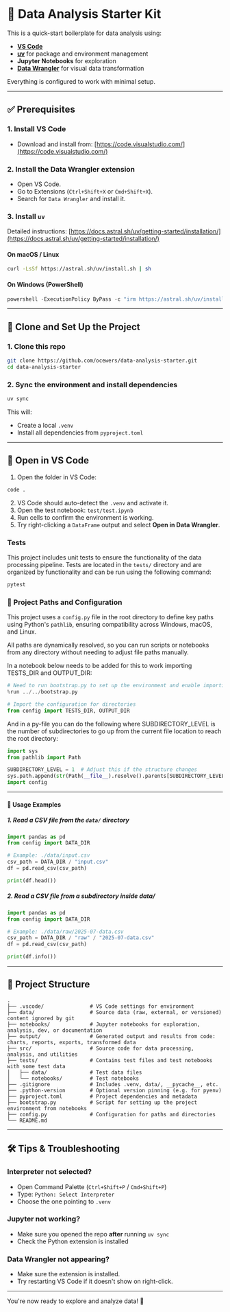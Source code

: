 # 🧪 Data Analysis Starter Kit

This is a quick-start boilerplate for data analysis using:

- **[VS Code](https://code.visualstudio.com/)**
- **[uv](https://github.com/astral-sh/uv)** for package and environment management
- **Jupyter Notebooks** for exploration
- **[Data Wrangler](https://marketplace.visualstudio.com/items?itemName=ms-toolsai.vscode-jupyter-datawrangler)** for visual data transformation

Everything is configured to work with minimal setup.

---

## ✅ Prerequisites

### 1. Install VS Code

- Download and install from: [https://code.visualstudio.com/](https://code.visualstudio.com/)

### 2. Install the Data Wrangler extension

- Open VS Code.
- Go to Extensions (`Ctrl+Shift+X` or `Cmd+Shift+X`).
- Search for `Data Wrangler` and install it.

### 3. Install `uv`

Detailed instructions: [https://docs.astral.sh/uv/getting-started/installation/](https://docs.astral.sh/uv/getting-started/installation/)

#### On macOS / Linux

```sh
curl -LsSf https://astral.sh/uv/install.sh | sh
```

#### On Windows (PowerShell)

```powershell
powershell -ExecutionPolicy ByPass -c "irm https://astral.sh/uv/install.ps1 | iex"
```

---

## 🚀 Clone and Set Up the Project

### 1. Clone this repo

```sh
git clone https://github.com/ocewers/data-analysis-starter.git
cd data-analysis-starter
```

### 2. Sync the environment and install dependencies

```sh
uv sync
```

This will:

- Create a local `.venv`
- Install all dependencies from `pyproject.toml`

---

## 🧭 Open in VS Code

1. Open the folder in VS Code:

```sh
code .
```

2. VS Code should auto-detect the `.venv` and activate it.
3. Open the test notebook: `test/test.ipynb`
4. Run cells to confirm the environment is working.
5. Try right-clicking a `DataFrame` output and select **Open in Data Wrangler**.

### Tests

This project includes unit tests to ensure the functionality of the data processing pipeline. Tests are located in the `tests/` directory and are organized by functionality and can be run using the following command:

```sh
pytest
```

### 📁 Project Paths and Configuration

This project uses a `config.py` file in the root directory to define key paths using Python's `pathlib`, ensuring compatibility across Windows, macOS, and Linux.

All paths are dynamically resolved, so you can run scripts or notebooks from any directory without needing to adjust file paths manually.

In a notebook below needs to be added for this to work importing TESTS_DIR and OUTPUT_DIR:

```python
# Need to run bootstrap.py to set up the environment and enable importing from the config module
%run ../../bootstrap.py

# Import the configuration for directories
from config import TESTS_DIR, OUTPUT_DIR
```

And in a py-file you can do the following where SUBDIRECTORY_LEVEL is the number of subdirectories to go up from the current file location to reach the root directory:

```python
import sys
from pathlib import Path

SUBDIRECTORY_LEVEL = 1  # Adjust this if the structure changes
sys.path.append(str(Path(__file__).resolve().parents[SUBDIRECTORY_LEVEL]))
import config
```

---

#### 📌 Usage Examples

##### 1. Read a CSV file from the `data/` directory

```python
import pandas as pd
from config import DATA_DIR

# Example: ./data/input.csv
csv_path = DATA_DIR / "input.csv"
df = pd.read_csv(csv_path)

print(df.head())
```

##### 2. Read a CSV file from a subdirectory inside data/

```python
import pandas as pd
from config import DATA_DIR

# Example: ./data/raw/2025-07-data.csv
csv_path = DATA_DIR / "raw" / "2025-07-data.csv"
df = pd.read_csv(csv_path)

print(df.info())
```

---

## 📁 Project Structure

```text
.
├── .vscode/               # VS Code settings for environment
├── data/                  # Source data (raw, external, or versioned) content ignored by git
├── notebooks/             # Jupyter notebooks for exploration, analysis, dev, or documentation
├── output/                # Generated output and results from code: charts, reports, exports, transformed data
├── src/                   # Source code for data processing, analysis, and utilities
├── tests/                 # Contains test files and test notebooks with some test data
│   ├── data/              # Test data files
│   └── notebooks/         # Test notebooks
├── .gitignore             # Includes .venv, data/, __pycache__, etc.
├── .python-version        # Optional version pinning (e.g. for pyenv)
├── pyproject.toml         # Project dependencies and metadata
├── bootstrap.py           # Script for setting up the project environment from notebooks
├── config.py              # Configuration for paths and directories
└── README.md
```

---

## 🛠 Tips & Troubleshooting

### Interpreter not selected?

- Open Command Palette (`Ctrl+Shift+P` / `Cmd+Shift+P`)
- Type: `Python: Select Interpreter`
- Choose the one pointing to `.venv`

### Jupyter not working?

- Make sure you opened the repo **after** running `uv sync`
- Check the Python extension is installed

### Data Wrangler not appearing?

- Make sure the extension is installed.
- Try restarting VS Code if it doesn't show on right-click.

---

You're now ready to explore and analyze data! 🎉
